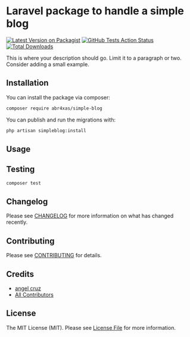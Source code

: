 # Laravel package to handle a simple blog

[![Latest Version on Packagist](https://img.shields.io/packagist/v/abr4xas/simple-blog.svg?style=flat-square)](https://packagist.org/packages/abr4xas/simple-blog)
[![GitHub Tests Action Status](https://img.shields.io/github/workflow/status/abr4xas/simple-blog/run-tests?label=tests)](https://github.com/abr4xas/simple-blog/actions?query=workflow%3ATests+branch%3Amaster)
[![Total Downloads](https://img.shields.io/packagist/dt/abr4xas/simple-blog.svg?style=flat-square)](https://packagist.org/packages/abr4xas/simple-blog)


This is where your description should go. Limit it to a paragraph or two. Consider adding a small example.


## Installation

You can install the package via composer:

```bash
composer require abr4xas/simple-blog
```

You can publish and run the migrations with:

```bash
php artisan simpleblog:install
```

## Usage


## Testing

```bash
composer test
```

## Changelog

Please see [CHANGELOG](CHANGELOG.md) for more information on what has changed recently.

## Contributing

Please see [CONTRIBUTING](.github/CONTRIBUTING.md) for details.

## Credits

- [angel cruz](https://github.com/abr4xas)
- [All Contributors](../../contributors)

## License

The MIT License (MIT). Please see [License File](LICENSE.md) for more information.
